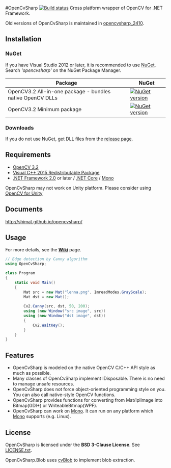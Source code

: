 #OpenCvSharp [![Build status](https://ci.appveyor.com/api/projects/status/dvjexft02s6b3re6/branch/master?svg=true)](https://ci.appveyor.com/project/shimat/opencvsharp/branch/master)
Cross platform wrapper of OpenCV for .NET Framework.

Old versions of OpenCvSharp is maintained in [opencvsharp_2410](https://github.com/shimat/opencvsharp_2410).

## Installation
### NuGet
If you have Visual Studio 2012 or later, it is recommended to use [NuGet](http://www.nuget.org/). Search *'opencvsharp'* on the NuGet Package Manager.

| Package                                                      | NuGet                                                                                                                      |
|--------------------------------------------------------------|----------------------------------------------------------------------------------------------------------------------------|
| OpenCV3.2 All-in-one package - bundles native OpenCV DLLs    | [![NuGet version](https://badge.fury.io/nu/OpenCvSharp3-AnyCPU.svg)](https://badge.fury.io/nu/OpenCvSharp3-AnyCPU)         |
| OpenCV3.2 Minimum package                                    | [![NuGet version](https://badge.fury.io/nu/OpenCvSharp3-WithoutDll.svg)](https://badge.fury.io/nu/OpenCvSharp3-WithoutDll) |

### Downloads
If you do not use NuGet, get DLL files from the [release page](https://github.com/shimat/opencvsharp/releases).

## Requirements
* [OpenCV 3.2](http://opencv.org/)
* [Visual C++ 2015 Redistributable Package](https://www.microsoft.com/en-US/download/details.aspx?id=53840)
* [.NET Framework 2.0](http://www.microsoft.com/ja-jp/download/details.aspx?id=1639) or later / [.NET Core](https://www.microsoft.com/net/core#windowsvs2015) / [Mono](http://www.mono-project.com/Main_Page)

OpenCvSharp may not work on Unity platform. Please consider using [OpenCV for Unity](https://www.assetstore.unity3d.com/en/#!/content/21088)

## Documents
http://shimat.github.io/opencvsharp/

## Usage
For more details, see the **[Wiki](https://github.com/shimat/opencvsharp/wiki)** page.

```C#
// Edge detection by Canny algorithm
using OpenCvSharp;

class Program 
{
    static void Main() 
    {
        Mat src = new Mat("lenna.png", ImreadModes.GrayScale);
        Mat dst = new Mat();
        
        Cv2.Canny(src, dst, 50, 200);
        using (new Window("src image", src)) 
        using (new Window("dst image", dst)) 
        {
            Cv2.WaitKey();
        }
    }
}
```

## Features
* OpenCvSharp is modeled on the native OpenCV C/C++ API style as much as possible.
* Many classes of OpenCvSharp implement IDisposable. There is no need to manage unsafe resources. 
* OpenCvSharp does not force object-oriented programming style on you. You can also call native-style OpenCV functions.
* OpenCvSharp provides functions for converting from Mat/IplImage into Bitmap(GDI+) or WriteableBitmap(WPF).
* OpenCvSharp can work on [Mono](http://www.mono-project.com/Main_Page). It can run on any platform which [Mono](http://www.mono-project.com/Main_Page) supports (e.g. Linux). 

## License
OpenCvSharp is licensed under the 
**BSD 3-Clause License**. See [LICENSE.txt](https://github.com/shimat/opencvsharp/blob/master/LICENSE.txt).

OpenCvSharp.Blob uses [cvBlob](https://code.google.com/p/cvblob/) to implement blob extraction.
